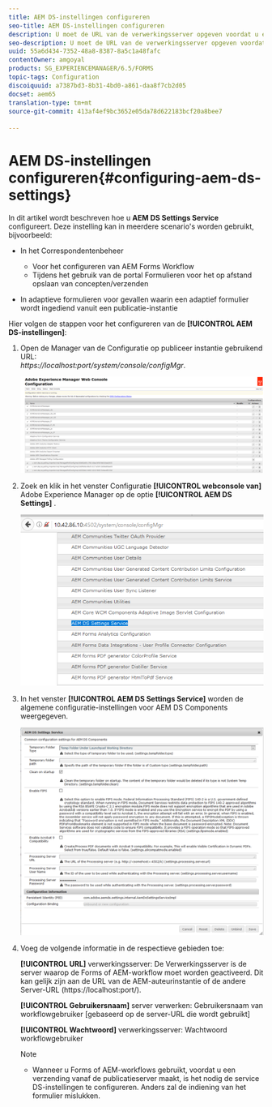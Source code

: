 ```yaml
---
title: AEM DS-instellingen configureren
seo-title: AEM DS-instellingen configureren
description: U moet de URL van de verwerkingsserver opgeven voordat u een formulier verzendt.
seo-description: U moet de URL van de verwerkingsserver opgeven voordat u een formulier verzendt.
uuid: 55a6d434-7352-48a8-8387-8a5c1a48fafc
contentOwner: amgoyal
products: SG_EXPERIENCEMANAGER/6.5/FORMS
topic-tags: Configuration
discoiquuid: a7387bd3-8b31-4bd0-a861-daa8f7cb2d05
docset: aem65
translation-type: tm+mt
source-git-commit: 413af4ef9bc3652e05da78d622183bcf20a8bee7

---
```



# AEM DS-instellingen configureren{#configuring-aem-ds-settings}

In dit artikel wordt beschreven hoe u **AEM DS Settings Service** configureert. Deze instelling kan in meerdere scenario&#39;s worden gebruikt, bijvoorbeeld:

* In het Correspondentenbeheer

   * Voor het configureren van AEM Forms Workflow
   * Tijdens het gebruik van de portal Formulieren voor het op afstand opslaan van concepten/verzenden

* In adaptieve formulieren voor gevallen waarin een adaptief formulier wordt ingediend vanuit een publicatie-instantie

Hier volgen de stappen voor het configureren van de **[!UICONTROL AEM DS-instellingen]**:

1. Open de Manager van de Configuratie op publiceer instantie gebruikend URL:\
   *https://localhost:port/system/console/configMgr*.

   ![Configuratie van AEM-webconsole](assets/web_configuration_console_new.png)

1. Zoek en klik in het venster Configuratie **[!UICONTROL webconsole van]** Adobe Experience Manager op de optie **[!UICONTROL AEM DS Settings]** .

   ![DS-instellingen](assets/ds_settings_new.png)

1. In het venster **[!UICONTROL AEM DS Settings Service]** worden de algemene configuratie-instellingen voor AEM DS Components weergegeven.

   ![DS Settings Service](assets/ds_settings_service_new.png)

1. Voeg de volgende informatie in de respectieve gebieden toe:

   **[!UICONTROL URL]** verwerkingsserver: De Verwerkingsserver is de server waarop de Forms of AEM-workflow moet worden geactiveerd. Dit kan gelijk zijn aan de URL van de AEM-auteurinstantie of de andere Server-URL (https://localhost:port/).

   **[!UICONTROL Gebruikersnaam]** server verwerken: Gebruikersnaam van workflowgebruiker [gebaseerd op de server-URL die wordt gebruikt]

   **[!UICONTROL Wachtwoord]** verwerkingsserver: Wachtwoord workflowgebruiker

   >[!NOTE]
   >
   >
   >    
   >    
   >    * Wanneer u Forms of AEM-workflows gebruikt, voordat u een verzending vanaf de publicatieserver maakt, is het nodig de service DS-instellingen te configureren. Anders zal de indiening van het formulier mislukken.


